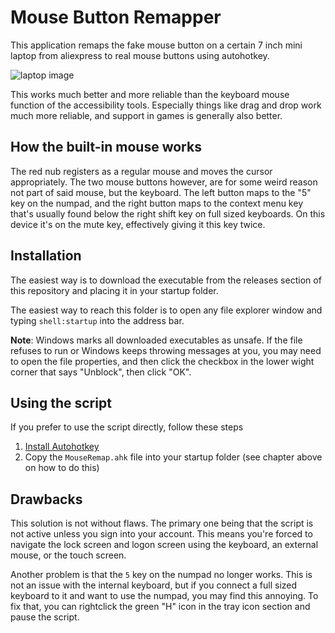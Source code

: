 # Mouse Button Remapper

This application remaps the fake mouse button on a certain 7 inch mini laptop from aliexpress to real mouse buttons using autohotkey.

![laptop image](https://i.imgur.com/Bz1Dyyu.jpg)

This works much better and more reliable than the keyboard mouse function of the accessibility tools. Especially things like drag and drop work much more reliable, and support in games is generally also better.

## How the built-in mouse works

The red nub registers as a regular mouse and moves the cursor appropriately. The two mouse buttons however, are for some weird reason not part of said mouse, but the keyboard. The left button maps to the "5" key on the numpad, and the right button maps to the context menu key that's usually found below the right shift key on full sized keyboards. On this device it's on the mute key, effectively giving it this key twice.

## Installation

The easiest way is to download the executable from the releases section of this repository and placing it in your startup folder.

The easiest way to reach this folder is to open any file explorer window and typing `shell:startup` into the address bar.

**Note**: Windows marks all downloaded executables as unsafe. If the file refuses to run or Windows keeps throwing messages at you, you may need to open the file properties, and then click the checkbox in the lower wight corner that says "Unblock", then click "OK".

## Using the script

If you prefer to use the script directly, follow these steps

1. [Install Autohotkey](https://www.autohotkey.com)
2. Copy the `MouseRemap.ahk` file into your startup folder (see chapter above on how to do this)

## Drawbacks

This solution is not without flaws. The primary one being that the script is not active unless you sign into your account. This means you're forced to navigate the lock screen and logon screen using the keyboard, an external mouse, or the touch screen.

Another problem is that the `5` key on the numpad no longer works. This is not an issue with the internal keyboard, but if you connect a full sized keyboard to it and want to use the numpad, you may find this annoying. To fix that, you can rightclick the green "H" icon in the tray icon section and pause the script.
